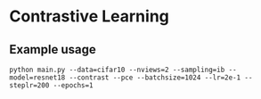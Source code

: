 # Contrastive Learning

## Example usage
```
python main.py --data=cifar10 --nviews=2 --sampling=ib --model=resnet18 --contrast --pce --batchsize=1024 --lr=2e-1 --steplr=200 --epochs=1 
```
